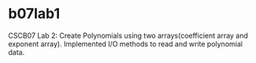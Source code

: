 # b07lab1
CSCB07 Lab 2: Create Polynomials using two arrays(coefficient array and exponent array). Implemented I/O methods to read and write polynomial data.
